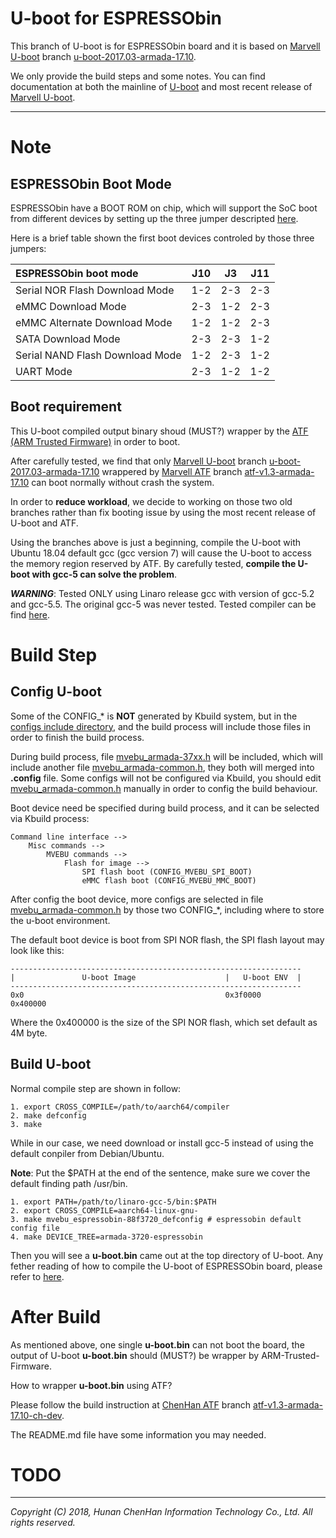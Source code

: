 U-boot for ESPRESSObin
======================

This branch of U-boot is for ESPRESSObin board and it is based on
[Marvell U-boot][Marvell U-boot] branch
[u-boot-2017.03-armada-17.10][u-boot-2017.03-armada-17.10].

We only provide the build steps and some notes. You can find documentation at
both the mainline of [U-boot] and most recent release of
[Marvell U-boot][Marvell U-boot].

******

Note
====

ESPRESSObin Boot Mode
---------------------

ESPRESSObin have a BOOT ROM on chip, which will support the SoC boot from
different devices by setting up the three jumper descripted
[here][Build From Source - Bootloader].

Here is a brief table shown the first boot devices controled by those three
jumpers:

| ESPRESSObin boot mode           |  J10  |  J3   |  J11  |
| :------------------------------ | :---: | :---: | :---: |
| Serial NOR Flash Download Mode  |  1-2  |  2-3  |  2-3  |
| eMMC Download Mode              |  2-3  |  1-2  |  2-3  |
| eMMC Alternate Download Mode    |  1-2  |  1-2  |  2-3  |
| SATA Download Mode              |  2-3  |  2-3  |  1-2  |
| Serial NAND Flash Download Mode |  1-2  |  2-3  |  1-2  |
| UART Mode                       |  2-3  |  1-2  |  1-2  |

Boot requirement
----------------

This U-boot compiled output binary shoud (MUST?) wrapper by the
[ATF (ARM Trusted Firmware)][ATF (ARM Trusted Firmware)] in order to boot.

After carefully tested, we find that only [Marvell U-boot] branch
[u-boot-2017.03-armada-17.10] wrappered by [Marvell ATF] branch
[atf-v1.3-armada-17.10] can boot normally without crash the system.

In order to **reduce workload**, we decide to working on those two old
branches rather than fix booting issue by using the most recent release of
U-boot and ATF.

Using the branches above is just a beginning, compile the U-boot with Ubuntu
18.04 default gcc (gcc version 7) will cause the U-boot to access the memory
region reserved by ATF. By carefully tested, **compile the U-boot with gcc-5
can solve the problem**.

***WARNING***: Tested ONLY using Linaro release gcc with version of gcc-5.2
and gcc-5.5. The original gcc-5 was never tested. Tested compiler can be find
[here][Build From Source - Toolchain].

Build Step
==========

Config U-boot
-------------

Some of the CONFIG\_\* is **NOT** generated by Kbuild system, but in the
[configs include directory][configs include directory], and the build process
will include those files in order to finish the build process.

During build process, file [mvebu\_armada-37xx.h][mvebu_armada-37xx.h]
will be included, which will include another file
[mvebu\_armada-common.h][mvebu_armada-common.h], they both will merged into
**.config** file. Some configs will not be configured via Kbuild, you should
edit [mvebu\_armada-common.h][mvebu_armada-common.h] manually in order to
config the build behaviour.

Boot device need be specified during build process, and it can be selected
via Kbuild process:

```
Command line interface -->
    Misc commands -->
        MVEBU commands -->
            Flash for image -->
                SPI flash boot (CONFIG_MVEBU_SPI_BOOT)
                eMMC flash boot (CONFIG_MVEBU_MMC_BOOT)
```

After config the boot device, more configs are selected in file
[mvebu\_armada-common.h][mvebu_armada-common.h] by those two CONFIG\_\*,
including where to store the u-boot environment.

The default boot device is boot from SPI NOR flash, the SPI flash layout
may look like this:
```
-----------------------------------------------------------------
|               U-boot Image                    |   U-boot ENV  |
-----------------------------------------------------------------
0x0                                             0x3f0000        0x400000
```

Where the 0x400000 is the size of the SPI NOR flash, which set default as 4M
byte.

Build U-boot
------------

Normal compile step are shown in follow:
```
1. export CROSS_COMPILE=/path/to/aarch64/compiler
2. make defconfig
3. make
```

While in our case, we need download or install gcc-5 instead of using the
default conpiler from Debian/Ubuntu.

**Note**: Put the $PATH at the end of the sentence, make sure we cover the
default finding path /usr/bin.
```
1. export PATH=/path/to/linaro-gcc-5/bin:$PATH
2. export CROSS_COMPILE=aarch64-linux-gnu-
3. make mvebu_espressobin-88f3720_defconfig # espressobin default config file
4. make DEVICE_TREE=armada-3720-espressobin
```

Then you will see a **u-boot.bin** came out at the top directory of U-boot.
Any fether reading of how to compile the U-boot of ESPRESSObin board, please
refer to [here][Build From Source - Bootloader].

After Build
===========

As mentioned above, one single **u-boot.bin** can not boot the board, the
output of U-boot **u-boot.bin** should (MUST?) be wrapper by
ARM-Trusted-Firmware.

How to wrapper **u-boot.bin** using ATF?

Please follow the build instruction at [ChenHan ATF][ChenHan ATF] branch
[atf-v1.3-armada-17.10-ch-dev][atf-v1.3-armada-17.10-ch-dev].

The README.md file have some information you may needed.

TODO
====

******

*Copyright (C) 2018, Hunan ChenHan Information Technology Co., Ltd. All rights reserved.*

[U-boot]:				https://github.com/u-boot/u-boot "Das U-Boot"
[Marvell U-boot]:			https://github.com/MarvellEmbeddedProcessors/u-boot-marvell "Marvell Armada U-Boot"
[u-boot-2017.03-armada-17.10]:		https://github.com/MarvellEmbeddedProcessors/u-boot-marvell/tree/u-boot-2017.03-armada-17.10 "u-boot-2017.03-armada-17.10"

[ATF (ARM Trusted Firmware)]:		https://github.com/ARM-software/arm-trusted-firmware "ARM Trusted Firmware"
[Marvell ATF]:				https://github.com/MarvellEmbeddedProcessors/atf-marvell "Marvell Armada ATF"
[atf-v1.3-armada-17.10]:		https://github.com/MarvellEmbeddedProcessors/atf-marvell/tree/atf-v1.3-armada-17.10 "atf-v1.3-armada-17.10"
[ChenHan ATF]:				https://github.com/chenhaninformation/arm-trusted-firmware "ChenHan ATF"
[atf-v1.3-armada-17.10-ch-dev]:		https://github.com/chenhaninformation/arm-trusted-firmware/tree/atf-v1.3-armada-17.10-ch-dev "atf-v1.3-armada-17.10-ch-dev"

[Build From Source - Toolchain]:	http://wiki.espressobin.net/tiki-index.php?page=Build+From+Source+-+Toolchain "Build From Source - Toolchain"
[Build From Source - Bootloader]:	http://wiki.espressobin.net/tiki-index.php?page=Bootloader+recovery+via+UART "Build From Source - Bootloader"

[configs include directory]:		./include/configs/ "./include/configs/"
[mvebu_armada-37xx.h]:			./include/configs/mvebu_armada-37xx.h "mvebu_armada-37xx.h"
[mvebu_armada-common.h]:		./include/configs/mvebu_armada-common.h "mvebu_armada-common.h"
